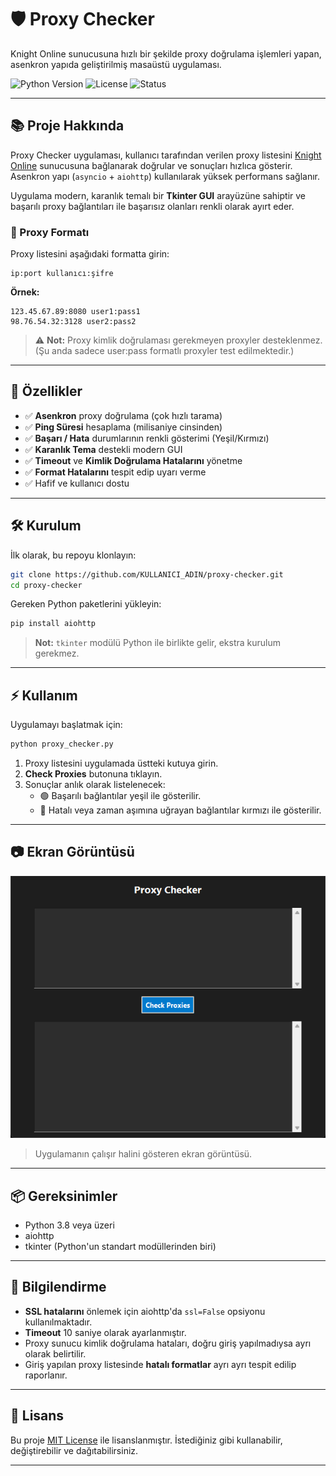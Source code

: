 # 🛡️ Proxy Checker

Knight Online sunucusuna hızlı bir şekilde proxy doğrulama işlemleri yapan, asenkron yapıda geliştirilmiş masaüstü uygulaması.

![Python Version](https://img.shields.io/badge/python-3.8%2B-blue)
![License](https://img.shields.io/badge/license-MIT-green)
![Status](https://img.shields.io/badge/status-Active-brightgreen)

---

## 📚 Proje Hakkında

Proxy Checker uygulaması, kullanıcı tarafından verilen proxy listesini [Knight Online](https://www.knightonline.world) sunucusuna bağlanarak doğrular ve sonuçları hızlıca gösterir. Asenkron yapı (`asyncio` + `aiohttp`) kullanılarak yüksek performans sağlanır.

Uygulama modern, karanlık temalı bir **Tkinter GUI** arayüzüne sahiptir ve başarılı proxy bağlantıları ile başarısız olanları renkli olarak ayırt eder.

### 🔹 Proxy Formatı

Proxy listesini aşağıdaki formatta girin:

```
ip:port kullanıcı:şifre
```

**Örnek:**
```
123.45.67.89:8080 user1:pass1
98.76.54.32:3128 user2:pass2
```

> ⚠️ **Not:** Proxy kimlik doğrulaması gerekmeyen proxyler desteklenmez. (Şu anda sadece user:pass formatlı proxyler test edilmektedir.)

---

## 🚀 Özellikler

- ✅ **Asenkron** proxy doğrulama (çok hızlı tarama)
- ✅ **Ping Süresi** hesaplama (milisaniye cinsinden)
- ✅ **Başarı / Hata** durumlarının renkli gösterimi (Yeşil/Kırmızı)
- ✅ **Karanlık Tema** destekli modern GUI
- ✅ **Timeout** ve **Kimlik Doğrulama Hatalarını** yönetme
- ✅ **Format Hatalarını** tespit edip uyarı verme
- ✅ Hafif ve kullanıcı dostu

---

## 🛠️ Kurulum

İlk olarak, bu repoyu klonlayın:

```bash
git clone https://github.com/KULLANICI_ADIN/proxy-checker.git
cd proxy-checker
```

Gereken Python paketlerini yükleyin:

```bash
pip install aiohttp
```

> **Not:** `tkinter` modülü Python ile birlikte gelir, ekstra kurulum gerekmez.

---

## ⚡ Kullanım

Uygulamayı başlatmak için:

```bash
python proxy_checker.py
```

1. Proxy listesini uygulamada üstteki kutuya girin.
2. **Check Proxies** butonuna tıklayın.
3. Sonuçlar anlık olarak listelenecek:
   - 🟢 Başarılı bağlantılar yeşil ile gösterilir.
   - 🔴 Hatalı veya zaman aşımına uğrayan bağlantılar kırmızı ile gösterilir.

---

## 📷 Ekran Görüntüsü

![Proxy Checker Arayüzü](screenshot.png)

> Uygulamanın çalışır halini gösteren ekran görüntüsü.

---

## 📦 Gereksinimler

- Python 3.8 veya üzeri
- aiohttp
- tkinter (Python'un standart modüllerinden biri)

---

## 📌 Bilgilendirme

- **SSL hatalarını** önlemek için aiohttp'da `ssl=False` opsiyonu kullanılmaktadır.
- **Timeout** 10 saniye olarak ayarlanmıştır.
- Proxy sunucu kimlik doğrulama hataları, doğru giriş yapılmadıysa ayrı olarak belirtilir.
- Giriş yapılan proxy listesinde **hatalı formatlar** ayrı ayrı tespit edilip raporlanır.

---

## 📝 Lisans

Bu proje [MIT License](LICENSE) ile lisanslanmıştır. İstediğiniz gibi kullanabilir, değiştirebilir ve dağıtabilirsiniz.

---


